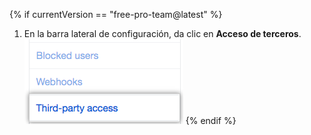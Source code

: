 {% if currentVersion == "free-pro-team@latest" %}
  1. En la barra lateral de configuración, da clic en **Acceso de terceros**. ![pestaña de acceso de {% data variables.product.prodname_oauth_app %} en la barra lateral izquierda](/assets/images/help/settings/settings-sidebar-third-party-access.png)
{% endif %}
